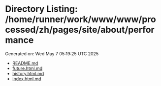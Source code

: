 # Directory Listing: /home/runner/work/www/www/processed/zh/pages/site/about/performance
Generated on: Wed May  7 05:19:25 UTC 2025

- [README.md](README.md)
- [future.html.md](future.html.md)
- [history.html.md](history.html.md)
- [index.html.md](index.html.md)
